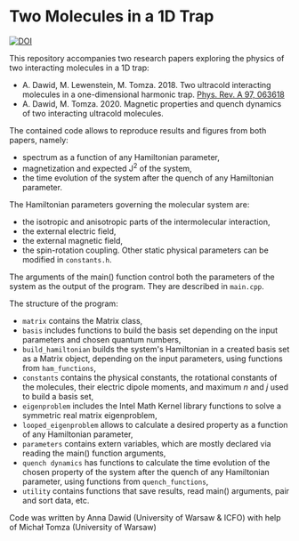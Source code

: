 # Two Molecules in a 1D Trap

[![DOI](https://zenodo.org/badge/287572046.svg)](https://zenodo.org/badge/latestdoi/287572046)

This repository accompanies two research papers exploring the physics of two interacting molecules in a 1D trap:
- A. Dawid, M. Lewenstein, M. Tomza. 2018. Two ultracold interacting molecules in a one-dimensional harmonic trap. [Phys. Rev. A 97, 063618](https://doi.org/10.1103/PhysRevA.97.063618)
- A. Dawid, M. Tomza. 2020. Magnetic properties and quench dynamics of two interacting ultracold molecules.

The contained code allows to reproduce results and figures from both papers, namely:
- spectrum as a function of any Hamiltonian parameter,
- magnetization and expected J<sup>2</sup> of the system,
- the time evolution of the system after the quench of any Hamiltonian parameter.

The Hamiltonian parameters governing the molecular system are:
- the isotropic and anisotropic parts of the intermolecular interaction,
- the external electric field,
- the external magnetic field,
- the spin-rotation coupling.
Other static physical parameters can be modified in `constants.h`.

The arguments of the main() function control both the parameters of the system as the output of the program.
They are described in `main.cpp`.

The structure of the program:
- `matrix` contains the Matrix class,
- `basis` includes functions to build the basis set depending on the input parameters and chosen quantum numbers,
- `build_hamiltonian` builds the system's Hamiltonian in a created basis set as a Matrix object, depending on the input parameters, using functions from `ham_functions`,
- `constants` contains the physical constants, the rotational constants of the molecules, their electric dipole moments, and maximum *n* and *j* used to build a basis set,
- `eigenproblem` includes the Intel Math Kernel library functions to solve a symmetric real matrix eigenproblem,
- `looped_eigenproblem` allows to calculate a desired property as a function of any Hamiltonian parameter,
- `parameters` contains extern variables, which are mostly declared via reading the main() function arguments,
- `quench dynamics` has functions to calculate the time evolution of the chosen property of the system after the quench of any Hamiltonian parameter, using functions from `quench_functions`,
- `utility` contains functions that save results, read main() arguments, pair and sort data, etc.

Code was written by Anna Dawid (University of Warsaw & ICFO) with help of Michał Tomza (University of Warsaw)